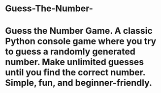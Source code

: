 # Guess-The-Number-
# Guess the Number Game. A classic Python console game where you try to guess a randomly generated number. Make unlimited guesses until you find the correct number. Simple, fun, and beginner-friendly.
